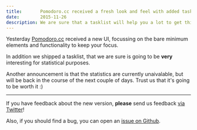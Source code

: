 ```yaml
---
title:       Pomodoro.cc received a fresh look and feel with added tasklist functionality
date:        2015-11-26
description: We are sure that a tasklist will help you a lot to get things done.
---
```


Yesterday [Pomodoro.cc](https://pomodoro.cc) received a new UI,
focussing on the bare minimum elements and functionality to keep your focus.

In addition we shipped a tasklist, that we are sure is going to be **very**
interesting for statistical purposes.

Another announcement is that the statistics are currently unaivalable,
but will be back in the course of the next couple of days.
Trust us that it's going to be worth it :)

---

If you have feedback about the new version, **please** send us feedback
[via Twitter](https://twitter.com/pomodoro_cc)!

Also, if you should find a bug, you can open an [issue on Github](https://github.com/christian-fei/pomodoro.cc/issues/new).
